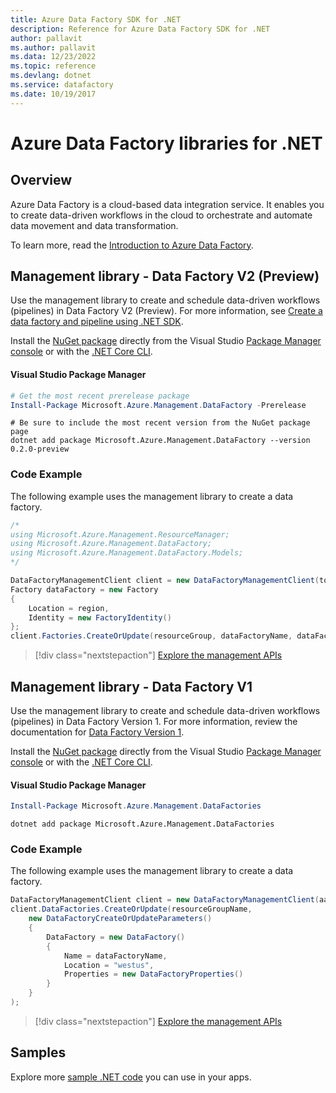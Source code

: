 ```yaml
---
title: Azure Data Factory SDK for .NET
description: Reference for Azure Data Factory SDK for .NET
author: pallavit
ms.author: pallavit
ms.data: 12/23/2022
ms.topic: reference
ms.devlang: dotnet
ms.service: datafactory
ms.date: 10/19/2017
---
```

# Azure Data Factory libraries for .NET

## Overview

Azure Data Factory is a cloud-based data integration service. It enables you to create data-driven workflows in the cloud to orchestrate and automate data movement and data transformation.

To learn more, read the [Introduction to Azure Data Factory](/azure/data-factory/data-factory-introduction).

## Management library - Data Factory V2 (Preview)

Use the management library to create and schedule data-driven workflows (pipelines) in Data Factory V2 (Preview).  For more information, see [Create a data factory and pipeline using .NET SDK](/azure/data-factory/quickstart-create-data-factory-dot-net).

Install the [NuGet package](https://www.nuget.org/packages/Microsoft.Azure.Management.DataFactory) directly from the Visual Studio [Package Manager console][PackageManager] or with the [.NET Core CLI][DotNetCLI].

#### Visual Studio Package Manager

```powershell
# Get the most recent prerelease package
Install-Package Microsoft.Azure.Management.DataFactory -Prerelease
```

```dotnetcli
# Be sure to include the most recent version from the NuGet package page
dotnet add package Microsoft.Azure.Management.DataFactory --version 0.2.0-preview
```

### Code Example

The following example uses the management library to create a data factory.

```csharp
/*
using Microsoft.Azure.Management.ResourceManager;
using Microsoft.Azure.Management.DataFactory;
using Microsoft.Azure.Management.DataFactory.Models;
*/

DataFactoryManagementClient client = new DataFactoryManagementClient(tokenCredentials) { SubscriptionId = subscriptionId };
Factory dataFactory = new Factory
{
    Location = region,
    Identity = new FactoryIdentity()
};
client.Factories.CreateOrUpdate(resourceGroup, dataFactoryName, dataFactory);
```

> [!div class="nextstepaction"]
> [Explore the management APIs](/dotnet/api/microsoft.azure.management.datafactory)

## Management library - Data Factory V1

Use the management library to create and schedule data-driven workflows (pipelines) in Data Factory Version 1.  For more information, review the documentation for [Data Factory Version 1](/azure/data-factory/v1/data-factory-introduction).

Install the [NuGet package](https://www.nuget.org/packages/Microsoft.Azure.Management.DataFactories) directly from the Visual Studio [Package Manager console][PackageManager] or with the [.NET Core CLI][DotNetCLI].

#### Visual Studio Package Manager

```powershell
Install-Package Microsoft.Azure.Management.DataFactories
```

```dotnetcli
dotnet add package Microsoft.Azure.Management.DataFactories
```

### Code Example

The following example uses the management library to create a data factory.

```csharp
DataFactoryManagementClient client = new DataFactoryManagementClient(aadTokenCredentials, resourceManagerUri);
client.DataFactories.CreateOrUpdate(resourceGroupName,
    new DataFactoryCreateOrUpdateParameters()
    {
        DataFactory = new DataFactory()
        {
            Name = dataFactoryName,
            Location = "westus",
            Properties = new DataFactoryProperties()
        }
    }
);
```

> [!div class="nextstepaction"]
> [Explore the management APIs](/dotnet/api/overview/azure/datafactory/management)

## Samples

Explore more [sample .NET code](https://azure.microsoft.com/resources/samples/?platform=dotnet) you can use in your apps.

[PackageManager]: https://docs.microsoft.com/nuget/tools/package-manager-console
[DotNetCLI]: https://docs.microsoft.com/dotnet/core/tools/dotnet-add-package